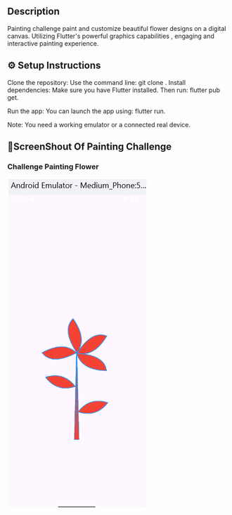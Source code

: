 ## Description

 Painting challenge  paint and customize beautiful flower designs on a digital canvas. Utilizing Flutter's powerful graphics capabilities , engaging and interactive painting experience.

## ⚙️ Setup Instructions

Clone the repository: Use the command line: git clone <Your Repository Path>.
Install dependencies: Make sure you have Flutter installed. Then run: flutter pub get.

Run the app: You can launch the app using: flutter run.

Note: You need a working emulator or a connected real device.


 ## 📱ScreenShout Of Painting Challenge 

### Challenge Painting Flower
![alt text](image.png)
